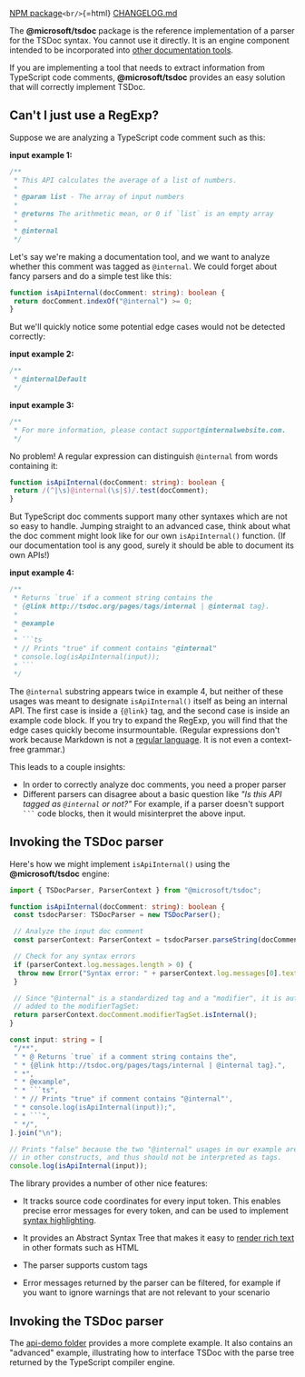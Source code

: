 [NPM
package](https://www.npmjs.com/package/@microsoft/tsdoc)`<br/>`{=html}
[CHANGELOG.md](https://github.com/microsoft/tsdoc/blob/main/tsdoc/CHANGELOG.md)

The **@microsoft/tsdoc** package is the reference implementation of a
parser for the TSDoc syntax. You cannot use it directly. It is an engine
component intended to be incorporated into [other documentation
tools](../intro/using_tsdoc.md).

If you are implementing a tool that needs to extract information from
TypeScript code comments, **@microsoft/tsdoc** provides an easy solution
that will correctly implement TSDoc.

## Can't I just use a RegExp?

Suppose we are analyzing a TypeScript code comment such as this:

**input example 1:**

```ts
/**
 * This API calculates the average of a list of numbers.
 *
 * @param list - The array of input numbers
 *
 * @returns The arithmetic mean, or 0 if `list` is an empty array
 *
 * @internal
 */
```

Let's say we're making a documentation tool, and we want to analyze
whether this comment was tagged as `@internal`. We could forget about
fancy parsers and do a simple test like this:

```ts
function isApiInternal(docComment: string): boolean {
 return docComment.indexOf("@internal") >= 0;
}
```

But we'll quickly notice some potential edge cases would not be detected
correctly:

**input example 2:**

```ts
/**
 * @internalDefault
 */
```

**input example 3:**

```ts
/**
 * For more information, please contact support@internalwebsite.com.
 */
```

No problem! A regular expression can distinguish `@internal` from words
containing it:

```ts
function isApiInternal(docComment: string): boolean {
 return /(^|\s)@internal(\s|$)/.test(docComment);
}
```

But TypeScript doc comments support many other syntaxes which are not so
easy to handle. Jumping straight to an advanced case, think about what
the doc comment might look like for our own `isApiInternal()` function.
(If our documentation tool is any good, surely it should be able to
document its own APIs!)

**input example 4:**

````ts
/**
 * Returns `true` if a comment string contains the
 * {@link http://tsdoc.org/pages/tags/internal | @internal tag}.
 *
 * @example
 *
 * ```ts
 * // Prints "true" if comment contains "@internal"
 * console.log(isApiInternal(input));
 * ```
 */
````

The `@internal` substring appears twice in example 4, but neither of
these usages was meant to designate `isApiInternal()` itself as being an
internal API. The first case is inside a `{@link}` tag, and the second
case is inside an example code block. If you try to expand the RegExp,
you will find that the edge cases quickly become insurmountable.
(Regular expressions don't work because Markdown is not a [regular
language](https://en.wikipedia.org/wiki/Chomsky_hierarchy#The_hierarchy).
It is not even a context-free grammar.)

This leads to a couple insights:

- In order to correctly analyze doc comments, you need a proper parser
- Different parsers can disagree about a basic question like _"Is this
  API tagged as `@internal` or not?"_ For example, if a parser doesn't
  support ` ``` ` code blocks, then it would misinterpret the
  above input.

## Invoking the TSDoc parser

Here's how we might implement `isApiInternal()` using the
**@microsoft/tsdoc** engine:

````ts
import { TSDocParser, ParserContext } from "@microsoft/tsdoc";

function isApiInternal(docComment: string): boolean {
 const tsdocParser: TSDocParser = new TSDocParser();

 // Analyze the input doc comment
 const parserContext: ParserContext = tsdocParser.parseString(docComment);

 // Check for any syntax errors
 if (parserContext.log.messages.length > 0) {
  throw new Error("Syntax error: " + parserContext.log.messages[0].text);
 }

 // Since "@internal" is a standardized tag and a "modifier", it is automatically
 // added to the modifierTagSet:
 return parserContext.docComment.modifierTagSet.isInternal();
}

const input: string = [
 "/**",
 " * @ Returns `true` if a comment string contains the",
 " * {@link http://tsdoc.org/pages/tags/internal | @internal tag}.",
 " *",
 " * @example",
 " * ```ts",
 ' * // Prints "true" if comment contains "@internal"',
 " * console.log(isApiInternal(input));",
 " * ```",
 " */",
].join("\n");

// Prints "false" because the two "@internal" usages in our example are embedded
// in other constructs, and thus should not be interpreted as tags.
console.log(isApiInternal(input));
````

The library provides a number of other nice features:

- It tracks source code coordinates for every input token. This enables
  precise error messages for every token, and can be used to implement
  [syntax
  highlighting](https://github.com/microsoft/tsdoc/blob/main/playground/src/SyntaxStyler/DocNodeSyntaxStyler.ts).

- It provides an Abstract Syntax Tree that makes it easy to [render rich
  text](https://github.com/microsoft/tsdoc/blob/26c4bab8efb04bc5d1619585e1f071bcc10cf16a/playground/src/DocHtmlView.tsx#L140)
  in other formats such as HTML

- The parser supports custom tags

- Error messages returned by the parser can be filtered, for example if
  you want to ignore warnings that are not relevant to your scenario

## Invoking the TSDoc parser

The [api-demo
folder](https://github.com/microsoft/tsdoc/tree/main/api-demo) provides
a more complete example. It also contains an "advanced" example,
illustrating how to interface TSDoc with the parse tree returned by the
TypeScript compiler engine.
